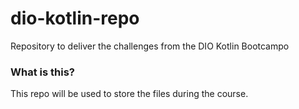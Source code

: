 # dio-kotlin-repo
Repository to deliver the challenges from the DIO Kotlin Bootcampo

### What is this?
This repo will be used to store the files during the course.
